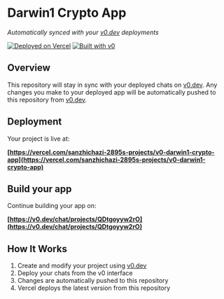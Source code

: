 # Darwin1 Crypto App

*Automatically synced with your [v0.dev](https://v0.dev) deployments*

[![Deployed on Vercel](https://img.shields.io/badge/Deployed%20on-Vercel-black?style=for-the-badge&logo=vercel)](https://vercel.com/sanzhichazi-2895s-projects/v0-darwin1-crypto-app)
[![Built with v0](https://img.shields.io/badge/Built%20with-v0.dev-black?style=for-the-badge)](https://v0.dev/chat/projects/QDtgoyyw2rO)

## Overview

This repository will stay in sync with your deployed chats on [v0.dev](https://v0.dev).
Any changes you make to your deployed app will be automatically pushed to this repository from [v0.dev](https://v0.dev).

## Deployment

Your project is live at:

**[https://vercel.com/sanzhichazi-2895s-projects/v0-darwin1-crypto-app](https://vercel.com/sanzhichazi-2895s-projects/v0-darwin1-crypto-app)**

## Build your app

Continue building your app on:

**[https://v0.dev/chat/projects/QDtgoyyw2rO](https://v0.dev/chat/projects/QDtgoyyw2rO)**

## How It Works

1. Create and modify your project using [v0.dev](https://v0.dev)
2. Deploy your chats from the v0 interface
3. Changes are automatically pushed to this repository
4. Vercel deploys the latest version from this repository